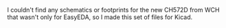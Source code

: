 I couldn't find any schematics or footprints for the new CH572D from WCH that wasn't only for EasyEDA, so I made this set of files for Kicad.

